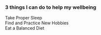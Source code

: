### 3 things I can do to help my wellbeing
Take Proper Sleep  
Find and Practice New Hobbies  
Eat a Balanced Diet  
